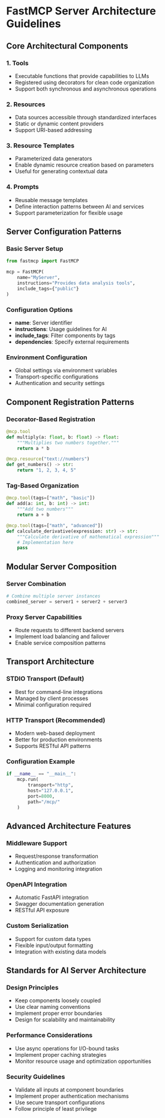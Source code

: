 # FastMCP Server Architecture Guidelines

## Core Architectural Components

### 1. Tools
- Executable functions that provide capabilities to LLMs
- Registered using decorators for clean code organization
- Support both synchronous and asynchronous operations

### 2. Resources
- Data sources accessible through standardized interfaces
- Static or dynamic content providers
- Support URI-based addressing

### 3. Resource Templates
- Parameterized data generators
- Enable dynamic resource creation based on parameters
- Useful for generating contextual data

### 4. Prompts
- Reusable message templates
- Define interaction patterns between AI and services
- Support parameterization for flexible usage

## Server Configuration Patterns

### Basic Server Setup
```python
from fastmcp import FastMCP

mcp = FastMCP(
    name="MyServer",
    instructions="Provides data analysis tools",
    include_tags={"public"}
)
```

### Configuration Options
- **name**: Server identifier
- **instructions**: Usage guidelines for AI
- **include_tags**: Filter components by tags
- **dependencies**: Specify external requirements

### Environment Configuration
- Global settings via environment variables
- Transport-specific configurations
- Authentication and security settings

## Component Registration Patterns

### Decorator-Based Registration
```python
@mcp.tool
def multiply(a: float, b: float) -> float:
    """Multiplies two numbers together."""
    return a * b

@mcp.resource("text://numbers")
def get_numbers() -> str:
    return "1, 2, 3, 4, 5"
```

### Tag-Based Organization
```python
@mcp.tool(tags=["math", "basic"])
def add(a: int, b: int) -> int:
    """Add two numbers"""
    return a + b

@mcp.tool(tags=["math", "advanced"])
def calculate_derivative(expression: str) -> str:
    """Calculate derivative of mathematical expression"""
    # Implementation here
    pass
```

## Modular Server Composition

### Server Combination
```python
# Combine multiple server instances
combined_server = server1 + server2 + server3
```

### Proxy Server Capabilities
- Route requests to different backend servers
- Implement load balancing and failover
- Enable service composition patterns

## Transport Architecture

### STDIO Transport (Default)
- Best for command-line integrations
- Managed by client processes
- Minimal configuration required

### HTTP Transport (Recommended)
- Modern web-based deployment
- Better for production environments
- Supports RESTful API patterns

### Configuration Example
```python
if __name__ == "__main__":
    mcp.run(
        transport="http",
        host="127.0.0.1",
        port=8000,
        path="/mcp/"
    )
```

## Advanced Architecture Features

### Middleware Support
- Request/response transformation
- Authentication and authorization
- Logging and monitoring integration

### OpenAPI Integration
- Automatic FastAPI integration
- Swagger documentation generation
- RESTful API exposure

### Custom Serialization
- Support for custom data types
- Flexible input/output formatting
- Integration with existing data models

## Standards for AI Server Architecture

### Design Principles
- Keep components loosely coupled
- Use clear naming conventions
- Implement proper error boundaries
- Design for scalability and maintainability

### Performance Considerations
- Use async operations for I/O-bound tasks
- Implement proper caching strategies
- Monitor resource usage and optimization opportunities

### Security Guidelines
- Validate all inputs at component boundaries
- Implement proper authentication mechanisms
- Use secure transport configurations
- Follow principle of least privilege